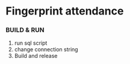 # Fingerprint attendance
### BUILD & RUN
1. run sql script
2. change connection string
3. Build and release
